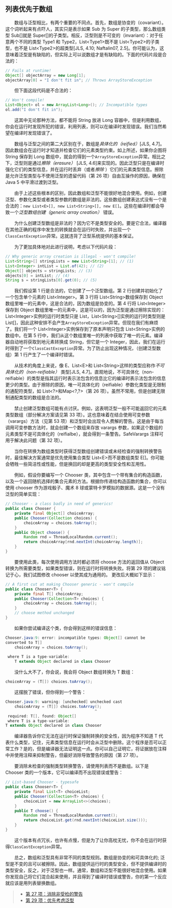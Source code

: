 ## 列表优先于数组

&emsp;&emsp;数组与泛型相比，有两个重要的不同点。首先，数组是协变的（covariant）。这个词听起来有点吓人，其实只是表示如果 Sub 为 Super 的子类型，那么数组类型 Sub\[\]就是 Super\[\]的子类型。相反，泛型则是不可变的（invariant）：对于任意两个不同的类型 Type1 和 Type2，List\<Type1\>既不是 List\<Type2\>的子类型，也不是 List\<Type2\>的超类型[JLS, 4.10; Naftalin07, 2.5]。你可能认为，这意味着泛型是有缺陷的，但实际上可以说数组才是有缺陷的。下面的代码片段是合法的：

```java
// Fails at runtime!
Object[] objectArray = new Long[1];
objectArray[0] = "I don't fit in"; // Throws ArrayStoreException
```

&emsp;&emsp;但下面这段代码是不合法的：

```java
// Won't compile!
List<Object> ol = new ArrayList<Long>(); // Incompatible types
ol.add("I don't fit in");
```

&emsp;&emsp;这其中无论那种方法，都不能将 String 放进 Long 容器中，但是利用数组，你会在运行时发现所犯的错误，利用列表，则可以在编译时发现错误。我们当然希望在编译时发现错误了。

&emsp;&emsp;数组与泛型之间的第二大区别在于，数组是*具体化的（reified）*[JLS, 4.7]。因此数组会在运行时才知道并检查它们的元素类型约束。如上所述，如果你企图将 String 保存到 Long 数组中，就会的得到一个`ArrayStoreException`异常。相比之下，泛型则是通过*擦除（erasure）* [JLS, 4.6]来实现的。因此泛型只是在编译时强化它们的类型信息，并在运行时丢弃（或者*擦除* ）它们的元素类型信息。擦除是允许泛型类型与不使用泛型的遗留代码（第 26 项）自由互操作的原因，确保在 Java 5 中平滑过渡到泛型。

&emsp;&emsp;由于上述这些根本的区别，因此数组和泛型不能很好地混合使用。例如，创建泛型、参数化类型或者类型参数的数组是非法的。这些数组创建表达式没有一个是合法的：`new List<E>[], new List<String>[], new E[]`。这些在编译时都会导致一个*泛型数组创建（generic array creation）* 错误。

&emsp;&emsp;为什么创建泛型数组是非法的？因为它不是类型安全的。要是它合法，编译器在其他正确的程序中发生的转换就会在运行时失败，并出现一个`ClassCastException`异常。这就违背了泛型系统提供的基本保证。

&emsp;&emsp;为了更加具体地对此进行说明，考虑以下代码片段：

```java
// Why generic array creation is illegal - won't compile!
List<String>[] stringLists = new List<String>[1]; // (1)
List<Integer> intList = List.of(42); // (2)
Object[] objects = stringLists; // (3)
objects[0] = intList; // (4)
String s = stringLists[0].get(0); // (5)
```

&emsp;&emsp;我们假设第 1 行是合法的，它创建了一个泛型数组。第 2 行创建并初始化了一个包含单个元素的 List\<Integer\>。第 3 行将 List\<String\>数组保存到 Object 数组里唯一的元素中，这是合法的，因为数组是协变的。第 4 行将 List\<Integer\>保存到 Object 数组里唯一的元素中，这是可以的，因为泛型是通过擦除实现的：List\<Integer\>实例的运行时类型只是 List，List\<String\>\[\]实例的运行时类型则是 List\[\]，因此这种安排不会产生`ArrayStoreException`异常。但现在我们有麻烦了。我们将一个 List\<Integer\>实例保存到了原本声明只包含 List\<String\>实例的数组中。在第 5 行中，我们从这个数组里唯一的列表中获取了唯一的元素。编译器自动地将获取到地元素转换成 String，但它是一个 Integer，因此，我们在运行时得到了一个`ClassCastException`异常。为了防止出现这种情况，（创建泛型数组）第 1 行产生了一个编译时错误。

&emsp;&emsp;从技术的角度上来说，像 E、List\<E\>和 List\<String\>这样的类型应称作*不可具体化的（non-reifiable）* 类型[JLS, 4.7]。直观地说，不可具体化（non-reifiable）的类型是指其运行时表示法包含的信息比它的编译时表示法包含的信息更少的类型。由于擦除的原因，唯一可具体化的（reifiable）参数化类型是无限制的通配符类型，如 List\<?\>和Map\<?,?\>（第 26 项）。虽然不常用，但是创建无限制通配类型的数组是合法的。

&emsp;&emsp;禁止创建泛型数组可能有点讨厌。例如，这表明泛型一般不可能返回它的元素类型数组（部分解决方案请见第 33 项）。这也意味着在结合使用可变参数（varargs）方法（见第 53 项）和泛型时会出现令人费解的警告。这是由于每当调用可变参数方法时，就会创建一个数组来存放 varargs 参数，如果这个数组的元素类型不是可具体化的（reifialbe），就会得到一条警告。SafeVarargs 注释可用于解决此问题（第 32 项）。

&emsp;&emsp;当你在转换为数组类型时获得泛型数组创建错误或未经检查的强制转换警告时，最佳解决方案通常是优先使用集合类型 List\<E\>而不是数组类型 E\[\]。你可能会牺牲一些简洁性或性能，但是换回的却是更高的类型安全性和互用性。

&emsp;&emsp;例如，假设你要编写一个 Chooser 类，其中包含一个带有集合的构造函数，以及一个返回随机选择的集合元素的方法。根据你传递给构造函数的集合，你可以使用 chooser 作为游戏骰子、魔术 8 球或蒙特卡罗模拟的数据源。这是一个没有泛型的简单实现：

```java
// Chooser - a class badly in need of generics!
public class Chooser {
    private final Object[] choiceArray;
    public Chooser(Collection choices) {
        choiceArray = choices.toArray();
    }
    public Object choose() {
        Random rnd = ThreadLocalRandom.current();
        return choiceArray[rnd.nextInt(choiceArray.length)];
    }
}
```

&emsp;&emsp;要使用此类，每次使用调用方法时都必须将 choose 方法的返回值从 Object 转换为所需要类型，如果类型错误，则在运行时将转换失败。将第 29 项的建议铭记于心，我们试图修改 chooser 以使其成为通用的。 更改后大概如下显示：

```java
// A first cut at making Chooser generic - won't compile
public class Chooser<T> {
    private final T[] choiceArray;
    public Chooser(Collection<T> choices) {
        choiceArray = choices.toArray();
    }
    // choose method unchanged
}
```

&emsp;&emsp;如果你尝试编译这个类，你会得到这样的错误信息：

```java
Chooser.java:9: error: incompatible types: Object[] cannot be
converted to T[]
    choiceArray = choices.toArray();
                                ^
 where T is a type-variable:
    T extends Object declared in class Chooser
```

&emsp;&emsp;没什么大不了，你会说，我会将 Object 数组转换为 T 数组：

```java
choiceArray = (T[]) choices.toArray();
```

&emsp;&emsp;这摆脱了错误，但你得到一个警告：

```java
Chooser.java:9: warning: [unchecked] unchecked cast
    choiceArray = (T[]) choices.toArray();
                                       ^
 required: T[], found: Object[]
 where T is a type-variable:
T extends Object declared in class Chooser
```

&emsp;&emsp;编译器告诉你它无法在运行时保证强制转换的安全性，因为程序不知道 T 代表什么类型，记住，元素类型信息在运行时会从泛型中删除。这个程序是否可以正常工作？是的，但是编译器无法证明这一点。你可以自己证明它，将证据放在注释中并使用注释来抑制警告，但最好消除导致警告的原因（第 27 项）。

&emsp;&emsp;要消除未检查的强制类型转换警告，请使用列表而不是数组。以下是 Chooser 类的一个版本，它可以编译而不出现错误或警告：

```java
// List-based Chooser - typesafe
public class Chooser<T> {
    private final List<T> choiceList;
    public Chooser(Collection<T> choices) {
        choiceList = new ArrayList<>(choices);
    }
    public T choose() {
        Random rnd = ThreadLocalRandom.current();
        return choiceList.get(rnd.nextInt(choiceList.size()));
    }
}
```

&emsp;&emsp;这个版本有点冗长，也许有点慢，但是为了让你高枕无忧，你不会在运行时获得`ClassCastException`异常。

&emsp;&emsp;总之，数组和泛型具有非常不同的类型规则。数组是协变的和可具体化的; 泛型是不变的且可以被擦除。因此，数组提供运行时的类型安全，但不提供编译时的类型安全，反之，对于泛型也一样。通常，数组和泛型不能很好地混合使用。如果你发现自己将它们混合起来使用，并且得到了编译时错误或警告，你的第一个反应就应该是用列表替换数组。

> - [第 27 项：消除非受检的警告](https://gitee.com/lin-mt/effective-java-third-edition/blob/master/第05章：泛型/第27项：消除非受检警告.md)
> - [第 29 项：优先考虑泛型](https://gitee.com/lin-mt/effective-java-third-edition/blob/master/第05章：泛型/第29项：优先考虑泛型.md)
